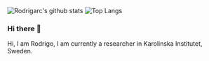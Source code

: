 ![Rodrigarc's github stats](https://github-readme-stats.vercel.app/api?username=rodrigarc&show_icons=true)
![Top Langs](https://github-readme-stats.vercel.app/api/top-langs/?username=rodrigarc&hide=html,jupyter%20notebook,javascript&layout=compact&langs_count=10)

### Hi there 👋

<!--
**rodrigarc/rodrigarc** is a ✨ _special_ ✨ repository because its `README.md` (this file) appears on your GitHub profile.

Here are some ideas to get you started:

- 🔭 I’m currently working on ...
- 🌱 I’m currently learning ...
- 👯 I’m looking to collaborate on ...
- 🤔 I’m looking for help with ...
- 💬 Ask me about ...
- 📫 How to reach me: ...
- 😄 Pronouns: ...
- ⚡ Fun fact: ...
-->
Hi, I am Rodrigo, I am currently a researcher in Karolinska Institutet, Sweden. 

